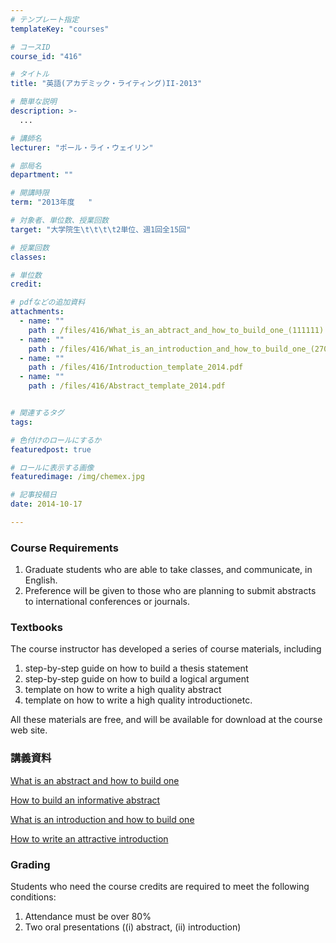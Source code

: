 ```yaml
---
# テンプレート指定
templateKey: "courses"

# コースID
course_id: "416"

# タイトル
title: "英語(アカデミック・ライティング)II-2013"

# 簡単な説明
description: >-
  ...

# 講師名
lecturer: "ポール・ライ・ウェイリン"

# 部局名
department: ""

# 開講時限
term: "2013年度	"

# 対象者、単位数、授業回数
target: "大学院生\t\t\t\t2単位、週1回全15回"

# 授業回数
classes: 

# 単位数
credit: 

# pdfなどの追加資料
attachments: 
  - name: "" 
    path : /files/416/What_is_an_abtract_and_how_to_build_one_(111111).pdf
  - name: "" 
    path : /files/416/What_is_an_introduction_and_how_to_build_one_(270112).pdf
  - name: "" 
    path : /files/416/Introduction_template_2014.pdf
  - name: "" 
    path : /files/416/Abstract_template_2014.pdf


# 関連するタグ
tags:

# 色付けのロールにするか
featuredpost: true

# ロールに表示する画像
featuredimage: /img/chemex.jpg

# 記事投稿日
date: 2014-10-17

---
```




### Course Requirements

  1. Graduate students who are able to take classes, and communicate, in English.
  2. Preference will be given to those who are planning to submit abstracts to international conferences or journals.

### Textbooks

The course instructor has developed a series of course materials, including 

  1. step-by-step guide on how to build a thesis statement
  2. step-by-step guide on how to build a logical argument
  3. template on how to write a high quality abstract
  4. template on how to write a high quality introductionetc.

All these materials are free, and will be available for download at the course web site.

### 講義資料


[What is an abstract and how to build one](/files/416/What_is_an_abtract_and_how_to_build_one_(111111).pdf) 

[How to build an informative abstract](/files/416/Abstract_template_2014.pdf) 

[What is an introduction and how to build one](/files/416/What_is_an_introduction_and_how_to_build_one_(270112).pdf) 

[How to write an attractive introduction](/files/416/Introduction_template_2014.pdf) 

### Grading

Students who need the course credits are required to meet the following conditions:

  1. Attendance must be over 80%
  2. Two oral presentations ((i) abstract, (ii) introduction)
